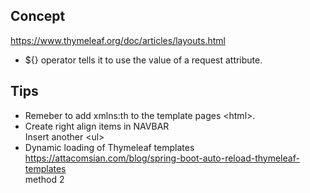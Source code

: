 ## Concept  
https://www.thymeleaf.org/doc/articles/layouts.html

- ${} operator tells it to use the value of a request attribute.  

## Tips
- Remeber to add xmlns:th to the template pages \<html>.
- Create right align items in NAVBAR  
  Insert another \<ul>
- Dynamic loading of Thymeleaf templates  
  https://attacomsian.com/blog/spring-boot-auto-reload-thymeleaf-templates  
  method 2
